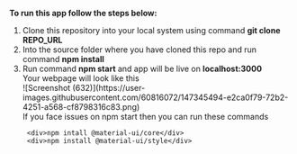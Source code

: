 <b>To run this app follow the steps below:</b>
<ol>
<li>Clone this repository into your local system using command 
  <b> git clone REPO_URL
  </b>
</li>
  <li>Into the source folder where you have cloned this repo
    and run command <b>npm install</b>
  </li>
  <li>Run command <b>npm start</b> and app will be live on <b>localhost:3000</b>
  </li>
  <div>Your webpage will look like this</div>
![Screenshot (632)](https://user-images.githubusercontent.com/60816072/147345494-e2ca0f79-72b2-4251-a568-cf8798316c83.png)
  
 <div>
   If you face issues on npm start then you can run these commands
   
     <div>npm intall @material-ui/core</div>
     <div>npm install @material-ui/style</div>
   
  </div>
 
